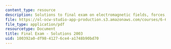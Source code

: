 ```yaml
---
content_type: resource
description: Solutions to final exam on electromagnetic fields, forces, and motion.
file: https://ol-ocw-studio-app-production.s3.amazonaws.com/courses/6-641-electromagnetic-fields-forces-and-motion-spring-2005/100392a0df9841276ce4a1748b90bd70_finalsoln_s03.pdf
file_type: application/pdf
resourcetype: Document
title: Final Exam - Solutions 2003
uid: 100392a0-df98-4127-6ce4-a1748b90bd70
---
```

